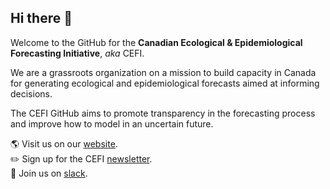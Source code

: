## Hi there 👋

Welcome to the GitHub for the **Canadian Ecological & Epidemiological Forecasting Initiative**, *aka* CEFI.

We are a grassroots organization on a mission to build capacity in Canada for generating ecological and epidemiological forecasts aimed at informing decisions. 

The CEFI GitHub aims to promote transparency in the forecasting process and improve how to model in an uncertain future.

🌎 Visit us on our [website](https://canadianefi.ca/subscribe). <br/>
✏️ Sign up for the CEFI [newsletter](https://canadianefi.ca/subscribe). <br/>
🌈 Join us on [slack](https://join.slack.com/t/cefiworkspace/shared_invite/zt-1e82pfie8-dYcmHzMMvXBnT~NKhs0i~g).
